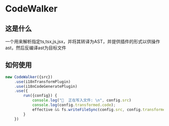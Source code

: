 # CodeWalker

## 这是什么

一个用来解析指定ts,tsx,js,jsx，并将其转译为AST，并提供插件的形式以供操作ast，然后反编译ast为目标文件

## 如何使用

```js
new CodeWalker({src})
    .use(i18nTransformPlugin)
    .use(i18nCodeGeneratePlugin)
    .use({
        run({config}) {
            console.log("🚀  正在写入文件: \n", config.src)
            console.log(config.transformed.code);
            effective && fs.writeFileSync(config.src, config.transformed.code);
        }
    })
```
